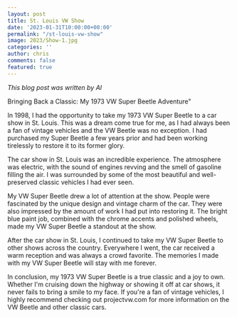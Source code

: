 ```yaml
---
layout: post
title: St. Louis VW Show
date: '2023-01-31T10:00:00+00:00'
permalink: "/st-louis-vw-show"
image: 2023/Show-1.jpg
categories: ''
author: chris
comments: false
featured: true
---
```

*This blog post was written by AI* 

Bringing Back a Classic: My 1973 VW Super Beetle Adventure"

In 1998, I had the opportunity to take my 1973 VW Super Beetle to a car show in St. Louis. This was a dream come true for me, as I had always been a fan of vintage vehicles and the VW Beetle was no exception. I had purchased my Super Beetle a few years prior and had been working tirelessly to restore it to its former glory.

The car show in St. Louis was an incredible experience. The atmosphere was electric, with the sound of engines revving and the smell of gasoline filling the air. I was surrounded by some of the most beautiful and well-preserved classic vehicles I had ever seen.

My VW Super Beetle drew a lot of attention at the show. People were fascinated by the unique design and vintage charm of the car. They were also impressed by the amount of work I had put into restoring it. The bright blue paint job, combined with the chrome accents and polished wheels, made my VW Super Beetle a standout at the show.

After the car show in St. Louis, I continued to take my VW Super Beetle to other shows across the country. Everywhere I went, the car received a warm reception and was always a crowd favorite. The memories I made with my VW Super Beetle will stay with me forever.

In conclusion, my 1973 VW Super Beetle is a true classic and a joy to own. Whether I'm cruising down the highway or showing it off at car shows, it never fails to bring a smile to my face. If you're a fan of vintage vehicles, I highly recommend checking out projectvw.com for more information on the VW Beetle and other classic cars.
